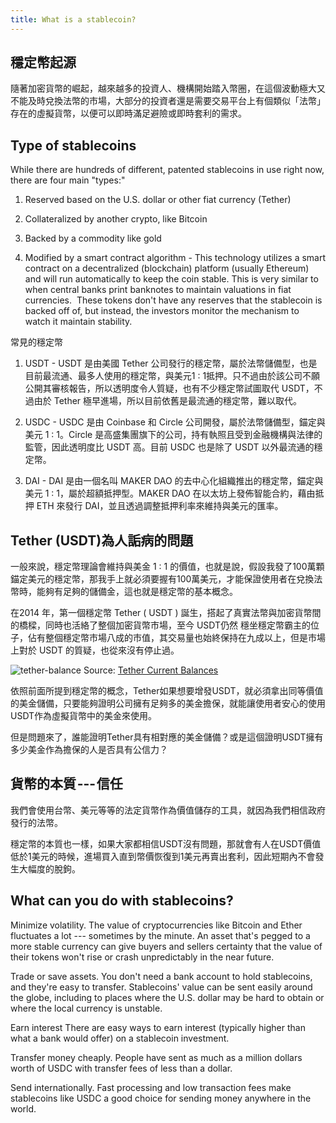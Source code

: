 ```yaml
---
title: What is a stablecoin?
---
```


## 穩定幣起源

隨著加密貨幣的崛起，越來越多的投資人、機構開始踏入幣圈，在這個波動極大又不能及時兌換法幣的市場，大部分的投資者還是需要交易平台上有個類似「法幣」存在的虛擬貨幣，以便可以即時滿足避險或即時套利的需求。

## Type of stablecoins

While there are hundreds of different, patented stablecoins in use right now, there are four main "types:"

1.  Reserved based on the U.S. dollar or other fiat currency (Tether)

2.  Collateralized by another crypto, like Bitcoin

3.  Backed by a commodity like gold

4.  Modified by a smart contract algorithm - This technology utilizes a smart contract on a decentralized (blockchain) platform (usually Ethereum) and will run automatically to keep the coin stable. This is very similar to when central banks print banknotes to maintain valuations in fiat currencies.  These tokens don't have any reserves that the stablecoin is backed off of, but instead, the investors monitor the mechanism to watch it maintain stability.

常見的穩定幣

1.  USDT - USDT 是由美國 Tether 公司發行的穩定幣，屬於法幣儲備型，也是目前最流通、最多人使用的穩定幣，與美元1 : 1抵押。只不過由於該公司不願公開其審核報告，所以透明度令人質疑，也有不少穩定幣試圖取代 USDT，不過由於 Tether 極早進場，所以目前依舊是最流通的穩定幣，難以取代。

2.  USDC - USDC 是由 Coinbase 和 Circle 公司開發，屬於法幣儲備型，錨定與美元 1 : 1。Circle 是高盛集團旗下的公司，持有執照且受到金融機構與法律的監管，因此透明度比 USDT 高。目前 USDC 也是除了 USDT 以外最流通的穩定幣。

3.  DAI - DAI 是由一個名叫 MAKER DAO 的去中心化組織推出的穩定幣，錨定與美元 1 : 1，屬於超額抵押型。MAKER DAO 在以太坊上發佈智能合約，藉由抵押 ETH 來發行 DAI，並且透過調整抵押利率來維持與美元的匯率。

Tether (USDT)為人詬病的問題
--------------------

一般來說，穩定幣理論會維持與美金 1 : 1 的價值，也就是說，假設我發了100萬顆錨定美元的穩定幣，那我手上就必須要握有100萬美元，才能保證使用者在兌換法幣時，能夠有足夠的儲備金，這也就是穩定幣的基本概念。

在2014 年，第一個穩定幣 Tether ( USDT ) 誕生，搭起了真實法幣與加密貨幣間的橋樑，同時也活絡了整個加密貨幣市場，至今 USDT仍然 穩坐穩定幣霸主的位子，佔有整個穩定幣市場八成的市值，其交易量也始終保持在九成以上，但是市場上對於 USDT 的質疑，也從來沒有停止過。




![tether-balance](/img/crypto/coin-types/tether-balance.png)
Source: [Tether Current Balances](https://wallet.tether.to/transparency?__cf_chl_jschl_tk__=pmd_qBqFmUu_LUZ1QnKc1x7lv0m1OLc8Aw3.jW3XN6DuC9I-1633106622-0-gqNtZGzNAeWjcnBszQdR)


依照前面所提到穩定幣的概念，Tether如果想要增發USDT，就必須拿出同等價值的美金儲備，只要能夠證明公司擁有足夠多的美金擔保，就能讓使用者安心的使用USDT作為虛擬貨幣中的美金來使用。

但是問題來了，誰能證明Tether具有相對應的美金儲備？或是這個證明USDT擁有多少美金作為擔保的人是否具有公信力？


## 貨幣的本質 --- 信任

我們會使用台幣、美元等等的法定貨幣作為價值儲存的工具，就因為我們相信政府發行的法幣。

穩定幣的本質也一樣，如果大家都相信USDT沒有問題，那就會有人在USDT價值低於1美元的時候，進場買入直到幣價恢復到1美元再賣出套利，因此短期內不會發生大幅度的脫鉤。

## What can you do with stablecoins?

Minimize volatility. The value of cryptocurrencies like Bitcoin and Ether fluctuates a lot --- sometimes by the minute. An asset that's pegged to a more stable currency can give buyers and sellers certainty that the value of their tokens won't rise or crash unpredictably in the near future.

Trade or save assets. You don't need a bank account to hold stablecoins, and they're easy to transfer. Stablecoins' value can be sent easily around the globe, including to places where the U.S. dollar may be hard to obtain or where the local currency is unstable.

Earn interest There are easy ways to earn interest (typically higher than what a bank would offer) on a stablecoin investment.

Transfer money cheaply. People have sent as much as a million dollars worth of USDC with transfer fees of less than a dollar.

Send internationally. Fast processing and low transaction fees make stablecoins like USDC a good choice for sending money anywhere in the world.